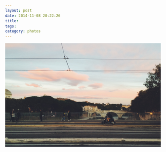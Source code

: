 ```yaml
---
layout: post
date: 2014-11-08 20:22:26
title: 
tags:
category: photos
---
```


![title](/assets/photoblog/roman-canal.jpg)